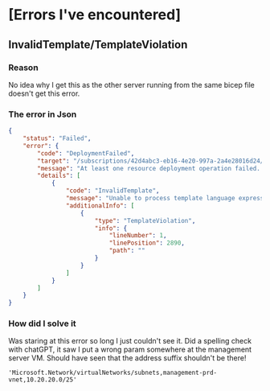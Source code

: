 # [Errors I've encountered]

## InvalidTemplate/TemplateViolation

### Reason

No idea why I get this as the other server running from the same bicep file doesn't get this error.

### The error in Json

```json
{
    "status": "Failed",
    "error": {
        "code": "DeploymentFailed",
        "target": "/subscriptions/42d4abc3-eb16-4e20-997a-2a4e28016d24/resourceGroups/koekbiceptestomgeving/providers/Microsoft.Resources/deployments/managementserver-fa6lzneoxbfsk",
        "message": "At least one resource deployment operation failed. Please list deployment operations for details. Please see https://aka.ms/arm-deployment-operations for usage details.",
        "details": [
            {
                "code": "InvalidTemplate",
                "message": "Unable to process template language expressions for resource '/subscriptions/42d4abc3-eb16-4e20-997a-2a4e28016d24/resourceGroups/koekbiceptestomgeving/providers/Microsoft.Network/networkInterfaces/managementserver-fa6lzneoxbfskNetInt' at line '1' and column '2890'. 'Unable to evaluate template language function 'resourceId': function requires exactly one multi-segmented argument which must be resource type including resource provider namespace. Current function arguments 'Microsoft.Network/virtualNetworks/subnets,management-prd-vnet,10.20.20.0/25'. Please see https://aka.ms/arm-resource-functions/#resourceid for usage details.'",
                "additionalInfo": [
                    {
                        "type": "TemplateViolation",
                        "info": {
                            "lineNumber": 1,
                            "linePosition": 2890,
                            "path": ""
                        }
                    }
                ]
            }
        ]
    }
}
```

### How did I solve it

Was staring at this error so long I just couldn't see it.
Did a spelling check with chatGPT, it saw I put a wrong param somewhere at the management server VM.
Should have seen that the address suffix shouldn't be there!

`'Microsoft.Network/virtualNetworks/subnets,management-prd-vnet,10.20.20.0/25'`

## 

